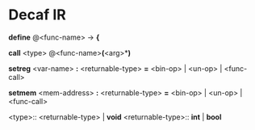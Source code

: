 # Decaf IR


**define** @\<func-name\> -> <type> **{**

**call** \<type\> @\<func-name\>**(**\<arg\>***)**

**setreg** \<var-name\> **:** \<returnable-type\> **=** \<bin-op\> | \<un-op\> | \<func-call\>

**setmem** \<mem-address\> **:** \<returnable-type\> **=** \<bin-op\> | \<un-op\> | \<func-call\>



\<type\>:: \<returnable-type\> | **void**
\<returnable-type\>:: **int** | **bool**
